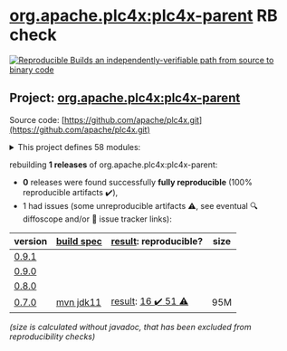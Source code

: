 [org.apache.plc4x:plc4x-parent](https://search.maven.org/artifact/org.apache.plc4x/plc4x-parent/) RB check
=======

[![Reproducible Builds](https://reproducible-builds.org/images/logos/rb.svg) an independently-verifiable path from source to binary code](https://reproducible-builds.org/)

## Project: [org.apache.plc4x:plc4x-parent](https://search.maven.org/artifact/org.apache.plc4x/plc4x-parent/)

Source code: [https://github.com/apache/plc4x.git](https://github.com/apache/plc4x.git)

<details><summary>This project defines 58 modules:</summary>

* [org.apache.plc4x:plc4j](https://search.maven.org/artifact/org.apache.plc4x/plc4j/)
* [org.apache.plc4x:plc4j-apache-calcite](https://search.maven.org/artifact/org.apache.plc4x/plc4j-apache-calcite/)
* [org.apache.plc4x:plc4j-apache-camel](https://search.maven.org/artifact/org.apache.plc4x/plc4j-apache-camel/)
* [org.apache.plc4x:plc4j-apache-edgent](https://search.maven.org/artifact/org.apache.plc4x/plc4j-apache-edgent/)
* [org.apache.plc4x:plc4j-apache-kafka](https://search.maven.org/artifact/org.apache.plc4x/plc4j-apache-kafka/)
* [org.apache.plc4x:plc4j-apache-nifi](https://search.maven.org/artifact/org.apache.plc4x/plc4j-apache-nifi/)
* [org.apache.plc4x:plc4j-api](https://search.maven.org/artifact/org.apache.plc4x/plc4j-api/)
* [org.apache.plc4x:plc4j-capture-replay](https://search.maven.org/artifact/org.apache.plc4x/plc4j-capture-replay/)
* [org.apache.plc4x:plc4j-connection-pool](https://search.maven.org/artifact/org.apache.plc4x/plc4j-connection-pool/)
* [org.apache.plc4x:plc4j-driver-ab-eth](https://search.maven.org/artifact/org.apache.plc4x/plc4j-driver-ab-eth/)
* [org.apache.plc4x:plc4j-driver-eip](https://search.maven.org/artifact/org.apache.plc4x/plc4j-driver-eip/)
* [org.apache.plc4x:plc4j-driver-firmata](https://search.maven.org/artifact/org.apache.plc4x/plc4j-driver-firmata/)
* [org.apache.plc4x:plc4j-driver-knxnetip](https://search.maven.org/artifact/org.apache.plc4x/plc4j-driver-knxnetip/)
* [org.apache.plc4x:plc4j-driver-mock](https://search.maven.org/artifact/org.apache.plc4x/plc4j-driver-mock/)
* [org.apache.plc4x:plc4j-driver-modbus](https://search.maven.org/artifact/org.apache.plc4x/plc4j-driver-modbus/)
* [org.apache.plc4x:plc4j-driver-opcua](https://search.maven.org/artifact/org.apache.plc4x/plc4j-driver-opcua/)
* [org.apache.plc4x:plc4j-driver-s7](https://search.maven.org/artifact/org.apache.plc4x/plc4j-driver-s7/)
* [org.apache.plc4x:plc4j-driver-simulated](https://search.maven.org/artifact/org.apache.plc4x/plc4j-driver-simulated/)
* [org.apache.plc4x:plc4j-drivers](https://search.maven.org/artifact/org.apache.plc4x/plc4j-drivers/)
* [org.apache.plc4x:plc4j-integrations](https://search.maven.org/artifact/org.apache.plc4x/plc4j-integrations/)
* [org.apache.plc4x:plc4j-nifi-plc4x-nar](https://search.maven.org/artifact/org.apache.plc4x/plc4j-nifi-plc4x-nar/)
* [org.apache.plc4x:plc4j-nifi-plc4x-processors](https://search.maven.org/artifact/org.apache.plc4x/plc4j-nifi-plc4x-processors/)
* [org.apache.plc4x:plc4j-opm](https://search.maven.org/artifact/org.apache.plc4x/plc4j-opm/)
* [org.apache.plc4x:plc4j-osgi](https://search.maven.org/artifact/org.apache.plc4x/plc4j-osgi/)
* [org.apache.plc4x:plc4j-scraper](https://search.maven.org/artifact/org.apache.plc4x/plc4j-scraper/)
* [org.apache.plc4x:plc4j-spi](https://search.maven.org/artifact/org.apache.plc4x/plc4j-spi/)
* [org.apache.plc4x:plc4j-tools](https://search.maven.org/artifact/org.apache.plc4x/plc4j-tools/)
* [org.apache.plc4x:plc4j-transport-pcap-replay](https://search.maven.org/artifact/org.apache.plc4x/plc4j-transport-pcap-replay/)
* [org.apache.plc4x:plc4j-transport-pcap-shared](https://search.maven.org/artifact/org.apache.plc4x/plc4j-transport-pcap-shared/)
* [org.apache.plc4x:plc4j-transport-raw-socket](https://search.maven.org/artifact/org.apache.plc4x/plc4j-transport-raw-socket/)
* [org.apache.plc4x:plc4j-transport-serial](https://search.maven.org/artifact/org.apache.plc4x/plc4j-transport-serial/)
* [org.apache.plc4x:plc4j-transport-tcp](https://search.maven.org/artifact/org.apache.plc4x/plc4j-transport-tcp/)
* [org.apache.plc4x:plc4j-transport-test](https://search.maven.org/artifact/org.apache.plc4x/plc4j-transport-test/)
* [org.apache.plc4x:plc4j-transport-udp](https://search.maven.org/artifact/org.apache.plc4x/plc4j-transport-udp/)
* [org.apache.plc4x:plc4j-transports](https://search.maven.org/artifact/org.apache.plc4x/plc4j-transports/)
* [org.apache.plc4x:plc4j-utils](https://search.maven.org/artifact/org.apache.plc4x/plc4j-utils/)
* [org.apache.plc4x:plc4j-utils-pcap-replay](https://search.maven.org/artifact/org.apache.plc4x/plc4j-utils-pcap-replay/)
* [org.apache.plc4x:plc4j-utils-pcap-shared](https://search.maven.org/artifact/org.apache.plc4x/plc4j-utils-pcap-shared/)
* [org.apache.plc4x:plc4j-utils-raw-sockets](https://search.maven.org/artifact/org.apache.plc4x/plc4j-utils-raw-sockets/)
* [org.apache.plc4x:plc4j-utils-test-utils](https://search.maven.org/artifact/org.apache.plc4x/plc4j-utils-test-utils/)
* [org.apache.plc4x:plc4x-build-utils](https://search.maven.org/artifact/org.apache.plc4x/plc4x-build-utils/)
* [org.apache.plc4x:plc4x-build-utils-language-base-freemarker](https://search.maven.org/artifact/org.apache.plc4x/plc4x-build-utils-language-base-freemarker/)
* [org.apache.plc4x:plc4x-build-utils-language-c](https://search.maven.org/artifact/org.apache.plc4x/plc4x-build-utils-language-c/)
* [org.apache.plc4x:plc4x-build-utils-language-java](https://search.maven.org/artifact/org.apache.plc4x/plc4x-build-utils-language-java/)
* [org.apache.plc4x:plc4x-build-utils-protocol-base-mspec](https://search.maven.org/artifact/org.apache.plc4x/plc4x-build-utils-protocol-base-mspec/)
* [org.apache.plc4x:plc4x-build-utils-protocol-test](https://search.maven.org/artifact/org.apache.plc4x/plc4x-build-utils-protocol-test/)
* [org.apache.plc4x:plc4x-parent](https://search.maven.org/artifact/org.apache.plc4x/plc4x-parent/)
* [org.apache.plc4x:plc4x-protocols](https://search.maven.org/artifact/org.apache.plc4x/plc4x-protocols/)
* [org.apache.plc4x:plc4x-protocols-ab-eth](https://search.maven.org/artifact/org.apache.plc4x/plc4x-protocols-ab-eth/)
* [org.apache.plc4x:plc4x-protocols-amsads](https://search.maven.org/artifact/org.apache.plc4x/plc4x-protocols-amsads/)
* [org.apache.plc4x:plc4x-protocols-bacnetip](https://search.maven.org/artifact/org.apache.plc4x/plc4x-protocols-bacnetip/)
* [org.apache.plc4x:plc4x-protocols-df1](https://search.maven.org/artifact/org.apache.plc4x/plc4x-protocols-df1/)
* [org.apache.plc4x:plc4x-protocols-eip](https://search.maven.org/artifact/org.apache.plc4x/plc4x-protocols-eip/)
* [org.apache.plc4x:plc4x-protocols-firmata](https://search.maven.org/artifact/org.apache.plc4x/plc4x-protocols-firmata/)
* [org.apache.plc4x:plc4x-protocols-knxnetip](https://search.maven.org/artifact/org.apache.plc4x/plc4x-protocols-knxnetip/)
* [org.apache.plc4x:plc4x-protocols-modbus](https://search.maven.org/artifact/org.apache.plc4x/plc4x-protocols-modbus/)
* [org.apache.plc4x:plc4x-protocols-s7](https://search.maven.org/artifact/org.apache.plc4x/plc4x-protocols-s7/)
* [org.apache.plc4x:plc4x-tools](https://search.maven.org/artifact/org.apache.plc4x/plc4x-tools/)
</details>

rebuilding **1 releases** of org.apache.plc4x:plc4x-parent:
- **0** releases were found successfully **fully reproducible** (100% reproducible artifacts :heavy_check_mark:),
- 1 had issues (some unreproducible artifacts :warning:, see eventual :mag: diffoscope and/or :memo: issue tracker links):

| version | [build spec](/BUILDSPEC.md) | [result](https://reproducible-builds.org/docs/jvm/): reproducible? | size |
| -- | --------- | ------ | -- |
| [0.9.1](https://search.maven.org/artifact/org.apache.plc4x/plc4x-parent/0.9.1/pom) | | | |
| [0.9.0](https://search.maven.org/artifact/org.apache.plc4x/plc4x-parent/0.9.0/pom) | | | |
| [0.8.0](https://search.maven.org/artifact/org.apache.plc4x/plc4x-parent/0.8.0/pom) | | | |
| [0.7.0](https://search.maven.org/artifact/org.apache.plc4x/plc4x-parent/0.7.0/pom) | [mvn jdk11](plc4x-0.7.0.buildspec) | [result](plc4x-tools-0.7.0.buildinfo): [16 :heavy_check_mark:  51 :warning:](plc4x-tools-0.7.0.buildcompare) | 95M |

<i>(size is calculated without javadoc, that has been excluded from reproducibility checks)</i>

